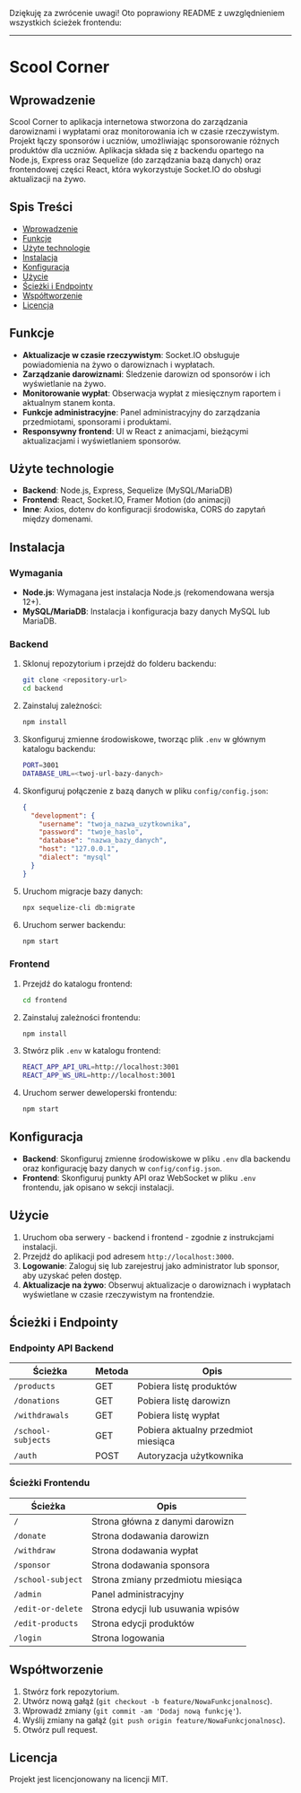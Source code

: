 Dziękuję za zwrócenie uwagi! Oto poprawiony README z uwzględnieniem wszystkich ścieżek frontendu:

---

# Scool Corner

## Wprowadzenie
Scool Corner to aplikacja internetowa stworzona do zarządzania darowiznami i wypłatami oraz monitorowania ich w czasie rzeczywistym. Projekt łączy sponsorów i uczniów, umożliwiając sponsorowanie różnych produktów dla uczniów. Aplikacja składa się z backendu opartego na Node.js, Express oraz Sequelize (do zarządzania bazą danych) oraz frontendowej części React, która wykorzystuje Socket.IO do obsługi aktualizacji na żywo.

## Spis Treści
- [Wprowadzenie](#wprowadzenie)
- [Funkcje](#funkcje)
- [Użyte technologie](#użyte-technologie)
- [Instalacja](#instalacja)
- [Konfiguracja](#konfiguracja)
- [Użycie](#użycie)
- [Ścieżki i Endpointy](#ścieżki-i-endpointy)
- [Współtworzenie](#współtworzenie)
- [Licencja](#licencja)

## Funkcje
- **Aktualizacje w czasie rzeczywistym**: Socket.IO obsługuje powiadomienia na żywo o darowiznach i wypłatach.
- **Zarządzanie darowiznami**: Śledzenie darowizn od sponsorów i ich wyświetlanie na żywo.
- **Monitorowanie wypłat**: Obserwacja wypłat z miesięcznym raportem i aktualnym stanem konta.
- **Funkcje administracyjne**: Panel administracyjny do zarządzania przedmiotami, sponsorami i produktami.
- **Responsywny frontend**: UI w React z animacjami, bieżącymi aktualizacjami i wyświetlaniem sponsorów.

## Użyte technologie
- **Backend**: Node.js, Express, Sequelize (MySQL/MariaDB)
- **Frontend**: React, Socket.IO, Framer Motion (do animacji)
- **Inne**: Axios, dotenv do konfiguracji środowiska, CORS do zapytań między domenami.

## Instalacja

### Wymagania
- **Node.js**: Wymagana jest instalacja Node.js (rekomendowana wersja 12+).
- **MySQL/MariaDB**: Instalacja i konfiguracja bazy danych MySQL lub MariaDB.

### Backend
1. Sklonuj repozytorium i przejdź do folderu backendu:
   ```bash
   git clone <repository-url>
   cd backend
   ```

2. Zainstaluj zależności:
   ```bash
   npm install
   ```

3. Skonfiguruj zmienne środowiskowe, tworząc plik `.env` w głównym katalogu backendu:
   ```bash
   PORT=3001
   DATABASE_URL=<twoj-url-bazy-danych>
   ```

4. Skonfiguruj połączenie z bazą danych w pliku `config/config.json`:
   ```json
   {
     "development": {
       "username": "twoja_nazwa_uzytkownika",
       "password": "twoje_haslo",
       "database": "nazwa_bazy_danych",
       "host": "127.0.0.1",
       "dialect": "mysql"
     }
   }
   ```

5. Uruchom migracje bazy danych:
   ```bash
   npx sequelize-cli db:migrate
   ```

6. Uruchom serwer backendu:
   ```bash
   npm start
   ```

### Frontend
1. Przejdź do katalogu frontend:
   ```bash
   cd frontend
   ```

2. Zainstaluj zależności frontendu:
   ```bash
   npm install
   ```

3. Stwórz plik `.env` w katalogu frontend:
   ```bash
   REACT_APP_API_URL=http://localhost:3001
   REACT_APP_WS_URL=http://localhost:3001
   ```

4. Uruchom serwer deweloperski frontendu:
   ```bash
   npm start
   ```

## Konfiguracja

- **Backend**: Skonfiguruj zmienne środowiskowe w pliku `.env` dla backendu oraz konfigurację bazy danych w `config/config.json`.
- **Frontend**: Skonfiguruj punkty API oraz WebSocket w pliku `.env` frontendu, jak opisano w sekcji instalacji.

## Użycie

1. Uruchom oba serwery - backend i frontend - zgodnie z instrukcjami instalacji.
2. Przejdź do aplikacji pod adresem `http://localhost:3000`.
3. **Logowanie**: Zaloguj się lub zarejestruj jako administrator lub sponsor, aby uzyskać pełen dostęp.
4. **Aktualizacje na żywo**: Obserwuj aktualizacje o darowiznach i wypłatach wyświetlane w czasie rzeczywistym na frontendzie.

## Ścieżki i Endpointy

### Endpointy API Backend
| Ścieżka                 | Metoda | Opis                                 |
|-------------------------|--------|--------------------------------------|
| `/products`             | GET    | Pobiera listę produktów             |
| `/donations`            | GET    | Pobiera listę darowizn              |
| `/withdrawals`          | GET    | Pobiera listę wypłat                |
| `/school-subjects`      | GET    | Pobiera aktualny przedmiot miesiąca |
| `/auth`                 | POST   | Autoryzacja użytkownika             |

### Ścieżki Frontendu
| Ścieżka                  | Opis                                          |
|--------------------------|-----------------------------------------------|
| `/`                      | Strona główna z danymi darowizn               |
| `/donate`                | Strona dodawania darowizn                     |
| `/withdraw`              | Strona dodawania wypłat                       |
| `/sponsor`               | Strona dodawania sponsora                     |
| `/school-subject`        | Strona zmiany przedmiotu miesiąca             |
| `/admin`                 | Panel administracyjny                         |
| `/edit-or-delete`        | Strona edycji lub usuwania wpisów             |
| `/edit-products`         | Strona edycji produktów                       |
| `/login`                 | Strona logowania                             |

## Współtworzenie
1. Stwórz fork repozytorium.
2. Utwórz nową gałąź (`git checkout -b feature/NowaFunkcjonalnosc`).
3. Wprowadź zmiany (`git commit -am 'Dodaj nową funkcję'`).
4. Wyślij zmiany na gałąź (`git push origin feature/NowaFunkcjonalnosc`).
5. Otwórz pull request.

## Licencja
Projekt jest licencjonowany na licencji MIT.
